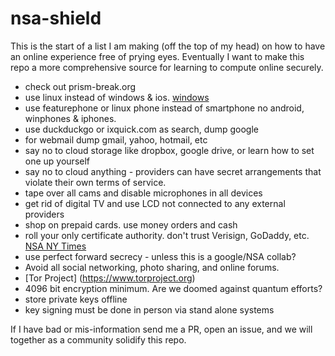 nsa-shield
==========

This is the start of a list I am making (off the top of my head) on how to have an online experience free of prying eyes.
Eventually I want to make this repo a more comprehensive source for learning to compute online securely.

- check out prism-break.org
- use linux instead of windows & ios.  [windows](http://www.washingtonsblog.com/2013/06/microsoft-programmed-in-nsa-backdoor-in-windows-by-1999.html)
- use featurephone or linux phone instead of smartphone no android, winphones & iphones.
- use duckduckgo or ixquick.com as search, dump google
- for webmail dump gmail, yahoo, hotmail, etc
- say no to cloud storage like dropbox, google drive, or learn how to set one up yourself
- say no to cloud anything - providers can have secret arrangements that violate their own terms of service.
- tape over all cams and disable microphones in all devices
- get rid of digital TV and use LCD not connected to any external providers 
- shop on prepaid cards.  use money orders and cash
- roll your only certificate authority.  don't trust Verisign, GoDaddy, etc. [NSA NY Times](http://www.nytimes.com/interactive/2013/09/05/us/documents-reveal-nsa-campaign-against-encryption.html?_r=0)
- use perfect forward secrecy - unless this is a google/NSA collab?
- Avoid all social networking, photo sharing, and online forums.  
- [Tor Project] (https://www.torproject.org)
- 4096 bit encryption minimum.  Are we doomed against quantum efforts?
- store private keys offline
- key signing must be done in person via stand alone systems


If I have bad or mis-information send me a PR, open an issue, and we will together as a community solidify this repo.


